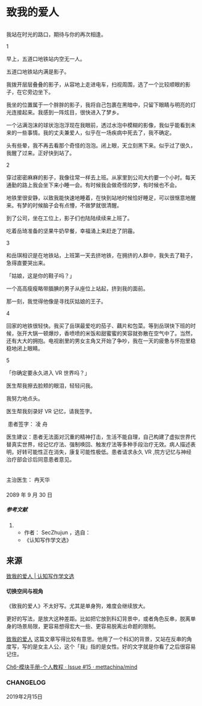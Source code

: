 # 致我的爱人

## 





我站在时光的路口，期待与你的再次相逢。

1

早上，五道口地铁站内空无一人。

五道口地铁站内满是影子。

我拨开层层叠叠的影子，从容地上走进电车，扫视周围，选了一个比较顺眼的影子，在它旁边坐下。

我坐的位置属于一个胖胖的影子，我将自己包裹在黑暗中，只留下眼睛与明亮的灯光连接起来。我感到一阵炫目，很快进入了梦乡。

一个沾满泡沫的球状泡泡浮现在我眼前，透过水泡中模糊的影像，我似乎能看到未来的一些事情。我的丈夫兼爱人，似乎在一场疾病中死去了，我不确定。

头有些晕，我不再去看那个奇怪的泡泡。闭上眼，天立刻黑下来。似乎过了很久，我醒了过来。正好快到站了。

2

穿过密密麻麻的影子，我像往常一样去上班。从家里到公司大约要一个小时。每天通勤的路上我会坐下来小睡一会。有时候我会做奇怪的梦，有时候也不会。

地铁里很安静，以致我能快速地睡着，在快到站地时候恰好睡足，可以很惬意地醒来。有梦的时候脑子会有点懵，不做梦就很清醒。

到了公司，坐在工位上，影子们也陆陆续续来上班了。

吃着岳琦准备的坚果牛奶早餐，幸福涌上来赶走了阴霾。

3

和岳琪相识是在地铁站，上班第一天去挤地铁，在拥挤的人群中，我失去了鞋子，急得直要哭出来。

「姑娘，这是你的鞋子吗？」

一个高高瘦瘦略带腼腆的男子从座位上站起，挤到我的面前。

那一刻，我觉得他像是寻找灰姑娘的王子。

4

回家的地铁很轻快。我买了岳琪最爱吃的茄子、藕片和包菜。等到岳琪快下班的时候，张开大锅一顿爆炒，香喷喷的米饭和甜蜜蜜的笑容就弥散在空气中了。当然，还有大大的拥抱。电视剧里的男女主角又开始了争吵，我在一天的疲惫与怀抱里稳稳地闭上眼睛。

5

「你确定要永久进入 VR 世界吗？」

医生帮我擦去脸颊的眼泪，轻轻问我。

我努力地点头。

医生帮我刻录好 VR 记忆，请我签字。

​                                                                                                                                        患者签字： 凌 舟

医生建议：患者无法面对沉重的精神打击，生活不能自理，自己构建了虚拟世界代替真实世界，经记忆疗法、强制唤回、触发疗法等多种手段治疗无效。病人描述表明，好转可能性正在消失，康复可能性极低。患者请求永久 VR ,院方记忆与神经治疗部会诊后同意患者意见。

　　　　　　　　　　　　　　　　　　　　　　　　　　　　　　　　　　　　　主治医生： 冉天华   　　　　　　　　　　　　　　　　　　　　　　　　　　　　　　　　　　　　　2089 年 9 月 30 日                                    

##### 参考文献

1. - 作者： SecZhujun ，选自：
   - 《认知写作学文选》



## 来源



[致我的爱人 | 认知写作学文选](http://note.openmindclub.com/essays/SecZhujun-ToLover.html)

#### 切换空间与视角
《致我的爱人》不太好写。尤其是单身狗，难度会继续放大。

更好的写法，是放大这种差距。比如把它放到科幻背景中，或者角色反串，脱离单身的场景局限，更容易想得宏大一些、更容易脱离出命题的限制。

[致我的爱人](http://note.openmindclub.com/essays/SecZhujun-ToLover.html) 这篇文章写得比较有意思。他用了一个科幻的背景，又站在反串的角度写，写的是女主人公，这个「我」指的是女性。好的文字就是你看了之后很容易记住。

[Ch6-模块手册-个人教程 · Issue #15 · mettachina/mind](https://github.com/mettachina/mind/issues/15)

### CHANGELOG

2019年2月15日